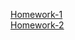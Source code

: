 [Homework-1](https://Dmutro1985.github.io/genius-homework/genius-homework-1/)<br>
[Homework-2](https://Dmutro1985.github.io/genius-homework/genius-homework-2/)<br>
